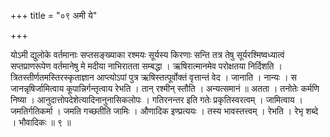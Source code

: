 +++
title = "०९ अमी ये"

+++

योऽमी द्युलोके वर्तमानाः सप्तसङ्ख्याका रश्मयः सूर्यस्य किरणाः सन्ति तत्र तेषु सूर्यरश्मिष्वध्यात्वं सप्तप्राणरूपेण वर्तमानेषु मे मदीया नाभिरातता सम्बद्धा । ऋषिरात्मानमेव परोक्षतया निर्दिशति । त्रितस्तीर्णतमस्तिरस्कृताज्ञान आप्त्योऽपां पुत्र ऋषिस्तत्पूर्वोक्तं वृत्तान्तं वेद । जानाति । नान्यः । स जानन्नृषिर्जामित्वाय कूपान्निर्गन्तृत्वाय रेभति । तान् रश्मीन् स्तौति । अन्यत्समानं ॥ अतता । तनोतेः कर्मणि निष्या । आनुदात्तोपदेशेत्यादिनानुनासिकलोपः । गतिरनन्तर इति गतेः प्रकृतिस्वरत्वम् । जामित्वाय । जमतिर्गतिकर्मा । जमति गच्छतीति जामिः । औणादिक इण्प्रत्ययः । तस्य भावस्तत्त्वम् । रेभति । रेभृ शब्दे । भौवादिकः ॥ ९ ॥